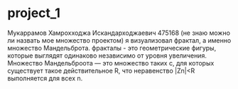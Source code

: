 # project_1
Мукаррамов Хамрохходжа Искандарходжаевич 
475168
(не знаю можно ли назвать мое множество проектом) я визуализовал фрактал, а именно множество Мандельброта. фракталы - это геометрические фигуры, которые выглядят одинаково независимо от уровня увеличения. Множество Мандельброота — это множество таких c, для которых существует такое действительное R, что неравенство |Zn|<R выполняется для всех n. 
